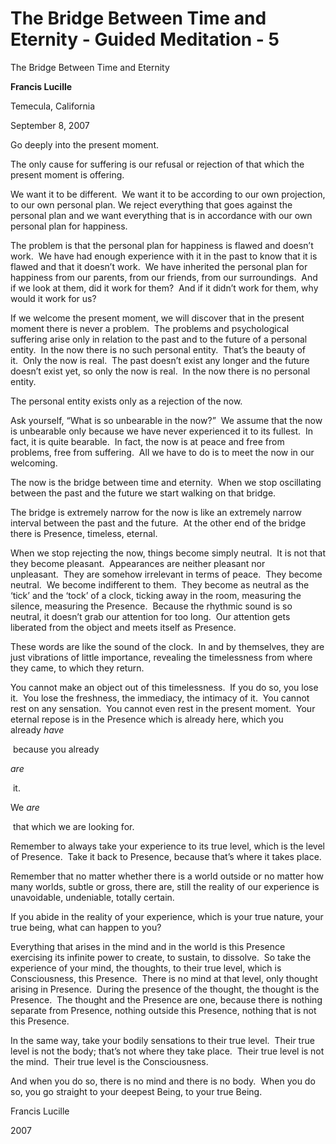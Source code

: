 #  The Bridge Between Time and Eternity - Guided Meditation - 5

The Bridge Between Time and Eternity

**Francis Lucille**

Temecula, California

September 8, 2007

Go deeply into the present moment.

The only cause for suffering is our refusal or rejection of that which the present moment is offering.&nbsp;

We want it to be different.&nbsp;&nbsp;We want it to be according to our own projection, to our own personal plan. We reject everything that goes against the personal plan and we want everything that is in accordance with our own personal plan for happiness.

The problem is that the personal plan for happiness is flawed and doesn&rsquo;t work.&nbsp;&nbsp;We have had enough experience with it in the past to know that it is flawed and that it doesn&rsquo;t work.&nbsp;&nbsp;We have inherited the personal plan for happiness from our parents, from our friends, from our surroundings.&nbsp;&nbsp;And if we look at them, did it work for them?&nbsp;&nbsp;And if it didn&rsquo;t work for them, why would it work for us?&nbsp;

If we welcome the present moment, we will discover that in the present moment there is never a problem.&nbsp;&nbsp;The problems and psychological suffering arise only in relation to the past and to the future of a personal entity.&nbsp;&nbsp;In the now there is no such personal entity.&nbsp;&nbsp;That&rsquo;s the beauty of it.&nbsp;&nbsp;Only the now is real.&nbsp;&nbsp;The past doesn&rsquo;t exist any longer and the future doesn&rsquo;t exist yet, so only the now is real.&nbsp;&nbsp;In the now there is no personal entity.

The personal entity exists only as a rejection of the now.&nbsp;

Ask yourself, &ldquo;What is so unbearable in the now?&rdquo;&nbsp;&nbsp;We assume that the now is unbearable only because we have never experienced it to its fullest.&nbsp;&nbsp;In fact, it is quite bearable.&nbsp;&nbsp;In fact, the now is at peace and free from problems, free from suffering.&nbsp;&nbsp;All we have to do is to meet the now in our welcoming.

The now is the bridge between time and eternity.&nbsp;&nbsp;When we stop oscillating between the past and the future we start walking on that bridge.&nbsp;

The bridge is extremely narrow for the now is like an extremely narrow interval between the past and the future.&nbsp;&nbsp;At the other end of the bridge there is Presence, timeless, eternal.&nbsp;

When we stop rejecting the now, things become simply neutral.&nbsp;&nbsp;It is not that they become pleasant.&nbsp;&nbsp;Appearances are neither pleasant nor unpleasant.&nbsp;&nbsp;They are somehow irrelevant in terms of peace.&nbsp;&nbsp;They become neutral.&nbsp;&nbsp;We become indifferent to them.&nbsp;&nbsp;They become as neutral as the &lsquo;tick&rsquo; and the &lsquo;tock&rsquo; of a clock, ticking away in the room, measuring the silence, measuring the Presence.&nbsp;&nbsp;Because the rhythmic sound is so neutral, it doesn&rsquo;t grab our attention for too long.&nbsp;&nbsp;Our attention gets liberated from the object and meets itself as Presence.&nbsp;

These words are like the sound of the clock.&nbsp;&nbsp;In and by themselves, they are just vibrations of little importance, revealing the timelessness from where they came, to which they return.&nbsp;

You cannot make an object out of this timelessness.&nbsp;&nbsp;If you do so, you lose it.&nbsp;&nbsp;You lose the freshness, the immediacy, the intimacy of it.&nbsp;&nbsp;You cannot rest on any sensation.&nbsp;&nbsp;You cannot even rest in the present moment.&nbsp;&nbsp;Your eternal repose is in the Presence which is already here, which you already&nbsp;_have_

&nbsp;because you already&nbsp;

_are_

&nbsp;it.

We&nbsp;_are_

&nbsp;that which we are looking for.

Remember to always take your experience to its true level, which is the level of Presence.&nbsp;&nbsp;Take it back to Presence, because that&rsquo;s where it takes place.&nbsp;

Remember that no matter whether there is a world outside or no matter how many worlds, subtle or gross, there are, still the reality of our experience is unavoidable, undeniable, totally certain.&nbsp;

If you abide in the reality of your experience, which is your true nature, your true being, what can happen to you?&nbsp;

Everything that arises in the mind and in the world is this Presence exercising its infinite power to create, to sustain, to dissolve.&nbsp;&nbsp;So take the experience of your mind, the thoughts, to their true level, which is Consciousness, this Presence.&nbsp;&nbsp;There is no mind at that level, only thought arising in Presence.&nbsp;&nbsp;During the presence of the thought, the thought is the Presence.&nbsp;&nbsp;The thought and the Presence are one, because there is nothing separate from Presence, nothing outside this Presence, nothing that is not this Presence.&nbsp;

In the same way, take your bodily sensations to their true level.&nbsp;&nbsp;Their true level is not the body; that&rsquo;s not where they take place.&nbsp;&nbsp;Their true level is not the mind.&nbsp;&nbsp;Their true level is the Consciousness.&nbsp;&nbsp;

And when you do so, there is no mind and there is no body.&nbsp;&nbsp;When you do so, you go straight to your deepest Being, to your true Being.

Francis Lucille

2007

